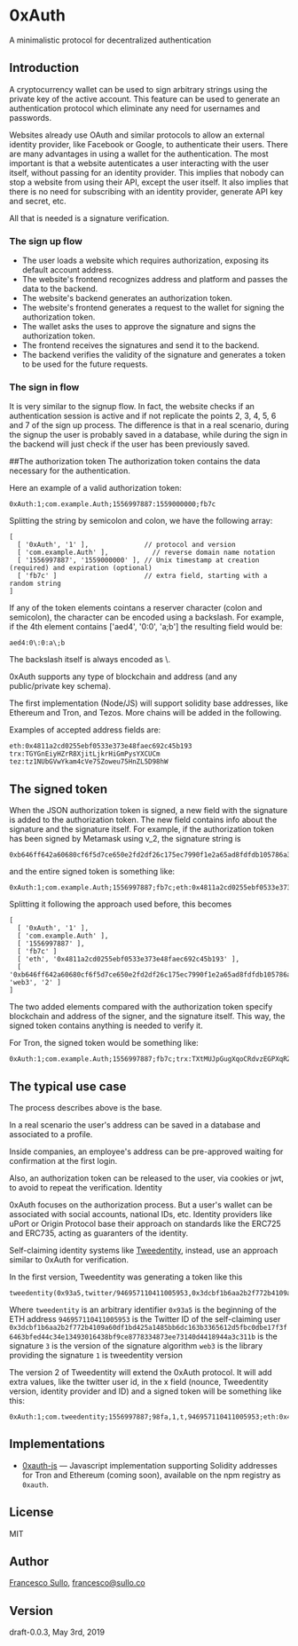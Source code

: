 # 0xAuth
A minimalistic protocol for decentralized authentication

## Introduction

A cryptocurrency wallet can be used to sign arbitrary strings using the private key of the active account. This feature can be used to generate an authentication protocol which eliminate any need for usernames and passwords.

Websites already use OAuth and similar protocols to allow an external identity provider, like Facebook or Google, to authenticate their users. There are many advantages in using a wallet for the authentication. The most important is that a website autenticates a user interacting with the user itself, without passing for an identity provider. This implies that nobody can stop a website from using their API, except the user itself. It also implies that there is no need for subscribing with an identity provider, generate API key and secret, etc.

All that is needed is a signature verification.

### The sign up flow
* The user loads a website which requires authorization, exposing its default account address.
* The website's frontend recognizes address and platform and passes the data to the backend.
* The website's backend generates an authorization token.
* The website's frontend generates a request to the wallet for signing the authorization token.
* The wallet asks the uses to approve the signature and signs the authorization token.
* The frontend receives the signatures and send it to the backend.
* The backend verifies the validity of the signature and generates a token to be used for the future requests.

### The sign in flow

It is very similar to the signup flow. In fact, the website checks if an authentication session is active and if not replicate the points 2, 3, 4, 5, 6 and 7 of the sign up process. The difference is that in a real scenario, during the signup the user is probably saved in a database, while during the sign in the backend will just check if the user has been previously saved.

##The authorization token
The authorization token contains the data necessary for the authentication.

Here an example of a valid authorization token:
```
0xAuth:1;com.example.Auth;1556997887:1559000000;fb7c
```

Splitting the string by semicolon and colon, we have the following array:
```
[
  [ '0xAuth', '1' ],              // protocol and version
  [ 'com.example.Auth' ],           // reverse domain name notation
  [ '1556997887', '1559000000' ], // Unix timestamp at creation (required) and expiration (optional)
  [ 'fb7c' ]                      // extra field, starting with a random string
]
```
If any of the token elements cointans a reserver character (colon and semicolon), the character can be encoded using a backslash. For example, if the 4th element contains ['aed4', '0:0', 'a;b'] the resulting field would be:
```
aed4:0\:0:a\;b
```

The backslash itself is always encoded as \\.

0xAuth supports any type of blockchain and address (and any public/private key schema).

The first implementation (Node/JS) will support solidity base addresses, like Ethereum and Tron, and Tezos. More chains will be added in the following.

Examples of accepted address fields are:
```
eth:0x4811a2cd0255ebf0533e373e48faec692c45b193
trx:TGYGnEiyHZrR8XjitLjkrHiGmPysYXCUCm
tez:tz1NUbGVwYkam4cVe7SZoweu75HnZL5D98hW
```

## The signed token
When the JSON authorization token is signed, a new field with the signature is added to the authorization token. The new field contains info about the signature and the signature itself. For example, if the authorization token has been signed by Metamask using v_2, the signature string is
```
0xb646ff642a60680cf6f5d7ce650e2fd2df26c175ec7990f1e2a65ad8fdfdb105786a36763fb6bf9f30bdd5175c748723330e5fe0e843bbbb034948b2cf23f2e21c,web3,2
```
and the entire signed token is something like:
```
0xAuth:1;com.example.Auth;1556997887;fb7c;eth:0x4811a2cd0255ebf0533e373e48faec692c45b193;0xb646ff642a60680cf6f5d7ce650e2fd2df26c175ec7990f1e2a65ad8fdfdb105786a36763fb6bf9f30bdd5175c748723330e5fe0e843bbbb034948b2cf23f2e21c,web3,2
```
Splitting it following the approach used before, this becomes
```
[
  [ '0xAuth', '1' ],
  [ 'com.example.Auth' ],
  [ '1556997887' ],
  [ 'fb7c' ]
  [ 'eth', '0x4811a2cd0255ebf0533e373e48faec692c45b193' ],
  [ '0xb646ff642a60680cf6f5d7ce650e2fd2df26c175ec7990f1e2a65ad8fdfdb105786a36763fb6bf9f30bdd5175c748723330e5fe0e843bbbb034948b2cf23f2e21c', 'web3', '2' ]
]
```

The two added elements compared with the authorization token specify blockchain and address of the signer, and the signature itself.
This way, the signed token contains anything is needed to verify it.

For Tron, the signed token would be something like:
```
0xAuth:1;com.example.Auth;1556997887;fb7c;trx:TXtMUJpGugXqoCRdvzEGPXqRZU7vbf2SnF;0x95d1bc003c5648cf410b2067294a5ede28bcd76ff56b8c4db83377307599c8e15b52c62b211be715be9601cf195c42463aaf80196598f972ccb5e04457ea171f1b:tronweb:1
```

## The typical use case
The process describes above is the base.

In a real scenario the user's address can be saved in a database and associated to a profile.

Inside companies, an employee's address can be pre-approved waiting for confirmation at the first login.

Also, an authorization token can be released to the user, via cookies or jwt, to avoid to repeat the verification.
Identity

0xAuth focuses on the authorization process. But a user's wallet can be associated with social accounts, national IDs, etc.
Identity providers like uPort or Origin Protocol base their approach on standards like the ERC725 and ERC735, acting as guaranters of the identity.

Self-claiming identity systems like [Tweedentity](https://tweedentity.com), instead, use an approach similar to 0xAuth for verification.

In the first version, Tweedentity was generating a token like this
```
tweedentity(0x93a5,twitter/946957110411005953,0x3dcbf1b6aa2b2f772b4109a60df1bd425a1485bb6dc163b3365612d5fbc0dbe17f3f6463bfed44c34e13493016438bf9ce8778334873ee73140d4418944a3c311b,3,web3;1)
```
Where
`tweedentity` is an arbitrary identifier
`0x93a5` is the beginning of the ETH address
`946957110411005953` is the Twitter ID of the self-claiming user
`0x3dcbf1b6aa2b2f772b4109a60df1bd425a1485bb6dc163b3365612d5fbc0dbe17f3f6463bfed44c34e13493016438bf9ce8778334873ee73140d4418944a3c311b` is the signature
`3` is the version of the signature algorithm
`web3` is the library providing the signature
`1` is tweedentity version

The version 2 of Tweedentity will extend the 0xAuth protocol. It will add extra values, like the twitter user id, in the x field (nounce, Tweedentity version, identity provider and ID) and a signed token will be something like this:
```
0xAuth:1;com.tweedentity;1556997887;98fa,1,t,946957110411005953;eth:0x4811a2cd0255ebf0533e373e48faec692c45b193;0xa1c056f46db4a4c6d69166a5f0e534f4e10f3b7e8e7c45f9d9b1b9c8dbbc326456ee488bc69dc2b232be0d88004e6a0ad40344560b6fc0a35ca48c08eb2bc32b1b,web3,3
```
## Implementations

* [0xauth-js](https://github.com/0xauth/0xauth-js) — Javascript implementation supporting Solidity addresses for Tron and Ethereum (coming soon), available on the npm registry as `0xauth`.

## License
MIT

## Author
[Francesco Sullo](https://francesco.sullo.co), <francesco@sullo.co>

## Version
draft-0.0.3, May 3rd, 2019
